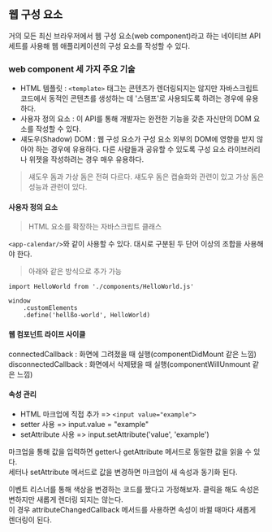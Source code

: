 ## 웹 구성 요소

거의 모든 최신 브라우저에서 웹 구성 요소(web component)라고 하는 네이티브 API 세트를 사용해 웹 애플리케이션의 구성 요소를 작성할 수 있다.

### web component 세 가지 주요 기술

- HTML 템플릿 : `<template>` 태그는 콘텐츠가 렌더링되지는 않지만 자바스크립트 코드에서 동적인 콘텐츠를 생성하는 데 '스탬프'로 사용되도록 하려는 경우에 유용하다.
- 사용자 정의 요소 : 이 API를 통해 개발자는 완전한 기능을 갖춘 자신만의 DOM 요소를 작성할 수 있다.
- 섀도우(Shadow) DOM : 웹 구성 요소가 구성 요소 외부의 DOM에 영향을 받지 않아야 하는 경우에 유용하다. 다른 사람들과 공유할 수 있도록 구성 요소 라이브러리나 위젯을 작성하려는 경우 매우 유용하다.

> 섀도우 돔과 가상 돔은 전혀 다르다. 섀도우 돔은 캡슐화와 관련이 있고 가상 돔은 성능과 관련이 있다.

#### 사용자 정의 요소

> HTML 요소를 확장하는 자바스크립트 클래스

`<app-calendar/>`와 같이 사용할 수 있다. 대시로 구분된 두 단어 이상의 조합을 사용해야 한다.

> 아래와 같은 방식으로 추가 가능

```
import HelloWorld from './components/HelloWorld.js'

window
    .customElements
    .define('hellßo-world', HelloWorld)
```

#### 웹 컴포넌트 라이프 사이클

connectedCallback : 화면에 그려졌을 때 실행(componentDidMount 같은 느낌)  
disconnectedCallback : 화면에서 삭제됐을 때 실행(componentWillUnmount 같은 느낌)

#### 속성 관리

- HTML 마크업에 직접 추가 => `<input value="example">`
- setter 사용 => input.value = "example"
- setAttribute 사용 => input.setAttribute('value', 'example')

마크업을 통해 값을 입력하면 getter나 getAttribute 메서드로 동일한 값을 읽을 수 있다.  
세터나 setAttribute 메서드로 값을 변경하면 마크업이 새 속성과 동기화 된다.

이벤트 리스너를 통해 색상을 변경하는 코드를 짰다고 가정해보자. 클릭을 해도 속성은 변하지만 새롭게 렌더링 되지는 않는다.  
이 경우 attributeChangedCallback 메서드를 사용하면 속성이 바뀔 때마다 새롭게 렌더링이 된다.